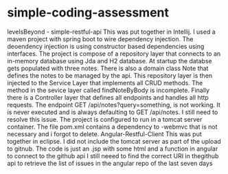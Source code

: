 # simple-coding-assessment
levelsBeyond - 
simple-restful-api
This was put together in Intellij. I used a maven project with spring boot to wire dependency injection. The deoendency injection is using constructor based dependencies using interfaces. The project is compose of a repository layer that connects to an in-memory database using Jda and H2 database. At startup the databse gets populated with three notes. There is also a domain class Note that defines the notes to be managed by the api. This repository layer is then injected to the Service Layer that implements all CRUD methods. The method in the sevice layer called findNoteByBody is incomplete. Finally there is a Controller layer that defines all endpoints and handles all http requests. The endpoint GET /api/notes?query=something, is not working. It is never executed and is always defaulting to GET /api/notes. I still need to resolve this issue. The project is configured to run in a tomcat server container. The file pom.xml contains a dependency to -webmvc that is not necessary and i forgot to delete.
Angular-Restful-Client
This was put together in eclipse. I did not include the tomcat server as part of the upload to gitnub.
The code is just an .jsp with some html and a function in angular to connect to the github api
I still neeed to find the correct URI in thegithub api to retrieve the list of issues in the angular repo of the last seven days
